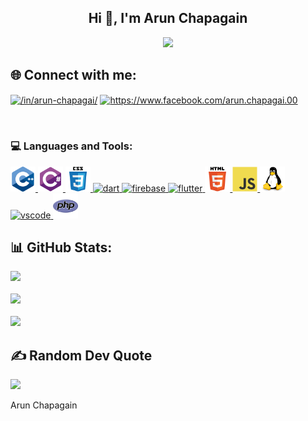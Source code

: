 <h2 align="center">Hi 👋, I'm Arun Chapagain</h2>

<p align="center">
  <a href="https://github.com/arunchapagain"><img src="https://readme-typing-svg.herokuapp.com?size=21&center=true&vCenter=true&width=460&height=45&lines=Passionate+learner+and+Tech+enthusiast.;A+Mobile+Application+Developer.;Student+of+Computer+Engineering"></a>
</p>

<h2 align="left">🌐 Connect with me:</h2>
<p align="left">
    <a href="https://www.linkedin.com/in/arun-chapagai" target="blank"><img align="center" src="https://raw.githubusercontent.com/rahuldkjain/github-profile-readme-generator/master/src/images/icons/Social/linked-in-alt.svg" alt="/in/arun-chapagai/" height="30" width="40" /></a>       <a href="https://www.facebook.com/arun.chapagai.00" target="blank"><img align="center" src="https://raw.githubusercontent.com/rahuldkjain/github-profile-readme-generator/master/src/images/icons/Social/facebook.svg" alt="https://www.facebook.com/arun.chapagai.00" height="30" width="40" /></a>
</p>
<br/>

 <h3 align="left">💻 Languages and Tools:</h3>
<p align="left"> <a href="https://www.w3schools.com/cpp/" target="_blank" rel="noreferrer"> <img src="https://raw.githubusercontent.com/devicons/devicon/master/icons/cplusplus/cplusplus-original.svg" alt="cplusplus" width="40" height="40"/> </a> <a href="https://www.w3schools.com/cs/" target="_blank" rel="noreferrer"> <img src="https://raw.githubusercontent.com/devicons/devicon/master/icons/csharp/csharp-original.svg" alt="csharp" width="40" height="40"/> </a> <a href="https://www.w3schools.com/css/" target="_blank" rel="noreferrer"> <img src="https://raw.githubusercontent.com/devicons/devicon/master/icons/css3/css3-original-wordmark.svg" alt="css3" width="40" height="40"/> </a> <a href="https://dart.dev" target="_blank" rel="noreferrer"> <img src="https://www.vectorlogo.zone/logos/dartlang/dartlang-icon.svg" alt="dart" width="40" height="40"/> </a> <a href="https://firebase.google.com/" target="_blank" rel="noreferrer"> <img src="https://www.vectorlogo.zone/logos/firebase/firebase-icon.svg" alt="firebase" width="40" height="40"/> </a> <a href="https://flutter.dev" target="_blank" rel="noreferrer"> <img src="https://www.vectorlogo.zone/logos/flutterio/flutterio-icon.svg" alt="flutter" width="40" height="40"/> </a> <a href="https://www.w3.org/html/" target="_blank" rel="noreferrer"> <img src="https://raw.githubusercontent.com/devicons/devicon/master/icons/html5/html5-original-wordmark.svg" alt="html5" width="40" height="40"/> </a> <a href="https://developer.mozilla.org/en-US/docs/Web/JavaScript" target="_blank" rel="noreferrer"> <img src="https://raw.githubusercontent.com/devicons/devicon/master/icons/javascript/javascript-original.svg" alt="javascript" width="40" height="40"/> </a> <a href="https://www.linux.org/" target="_blank" rel="noreferrer"> <img src="https://raw.githubusercontent.com/devicons/devicon/master/icons/linux/linux-original.svg" alt="linux" width="40" height="40"/> </a> <a href="https://www.php.net" target="_blank" rel="noreferrer"> <img src="https://upload.wikimedia.org/wikipedia/commons/9/9a/Visual_Studio_Code_1.35_icon.svg" alt="vscode" width="40" height="40"/> </a> <a href="https://code.visualstudio.com/" target="_blank" rel="noreferrer"> <img src="https://raw.githubusercontent.com/devicons/devicon/master/icons/php/php-original.svg" alt="php" width="40" height="40"/> </a> </p>

<h2>📊 GitHub Stats:</h2>

![](https://github-readme-stats.vercel.app/api?username=ArunChapagain&theme=dark&hide_border=true&include_all_commits=false&count_private=true)<br/><br/>
![](https://github-readme-streak-stats.herokuapp.com/?user=ArunChapagain&theme=dark&hide_border=true)<br/><br/>
![](https://github-readme-stats.vercel.app/api/top-langs/?username=ArunChapagain&theme=dark&hide_border=true&include_all_commits=false&count_private=true&layout=compact)

<h2>✍️ Random Dev Quote</h2>

![](https://quotes-github-readme.vercel.app/api?type=horizontal&theme=radical)


Arun Chapagain
